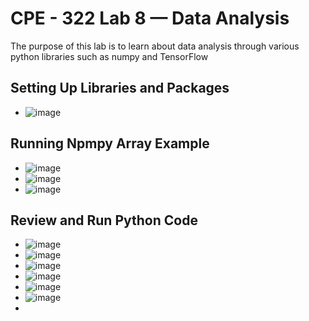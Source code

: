 # CPE - 322 Lab 8 — Data Analysis
The purpose of this lab is to learn about data analysis through various python libraries such as numpy and TensorFlow

## Setting Up Libraries and Packages
- ![image](https://github.com/h-pyo/cpe-322/assets/89234087/8a42921f-8270-4bac-8525-a377dce885fc)

## Running Npmpy Array Example
- ![image](https://github.com/h-pyo/cpe-322/assets/89234087/eee4edb2-6229-403b-9e4e-73ff28189e86)
- ![image](https://github.com/h-pyo/cpe-322/assets/89234087/665a9809-91a8-463c-8665-fb9663cccfcb)
- ![image](https://github.com/h-pyo/cpe-322/assets/89234087/af4e9d6f-ec12-4a63-ab0e-f3ab86088ff4)

## Review and Run Python Code
- ![image](https://github.com/h-pyo/cpe-322/assets/89234087/2e049d4c-b9f8-4f51-9297-809bfdf32e4a)
- ![image](https://github.com/h-pyo/cpe-322/assets/89234087/2de53fc6-3318-4854-b196-875e58591299)
- ![image](https://github.com/h-pyo/cpe-322/assets/89234087/fb9ea457-78cd-467c-a4b9-e905f11f358a)
- ![image](https://github.com/h-pyo/cpe-322/assets/89234087/beed9ff6-5b82-4958-8149-8ff06d58a824)
- ![image](https://github.com/h-pyo/cpe-322/assets/89234087/04f1c978-91cd-45db-bdd3-8d5cb1167dce)
- ![image](https://github.com/h-pyo/cpe-322/assets/89234087/25b83a58-69cd-4c58-9240-11e043a86183)
- 
